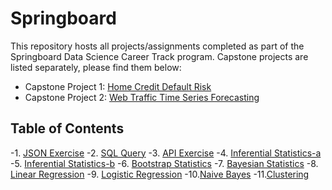 # Springboard
This repository hosts all projects/assignments completed as part of the Springboard Data Science Career Track program. Capstone projects are listed separately, please find them below:
- Capstone Project 1: [Home Credit Default Risk](https://github.com/jyin82/Capstone-Project-1)
- Capstone Project 2: [Web Traffic Time Series Forecasting](https://github.com/jyin82/Capstone-Project-2)

## Table of Contents
-1. [JSON Exercise](https://github.com/jyin82/Springboard/blob/master/Projects/1.%20JSON_exercise.ipynb)
-2. [SQL Query](https://github.com/jyin82/Springboard/blob/master/Projects/2.%20SQL.sql)
-3. [API Exercise](https://github.com/jyin82/Springboard/blob/master/Projects/3.%20API.ipynb)
-4. [Inferential Statistics-a](https://github.com/jyin82/Springboard/blob/master/Projects/4.a.Inferential%20Statistics.ipynb)
-5. [Inferential Statistics-b](https://github.com/jyin82/Springboard/blob/master/Projects/4.b.Inferential%20Statistics.ipynb)
-6. [Bootstrap Statistics](https://github.com/jyin82/Springboard/blob/master/Projects/5.%20Bootstrap%20Statistics.ipynb)
-7. [Bayesian Statistics](https://github.com/jyin82/Springboard/blob/master/Projects/6.%20Bayesian%20Statistics.ipynb)
-8. [Linear Regression](https://github.com/jyin82/Springboard/blob/master/Projects/7.%20Linear%20Regression.ipynb)
-9. [Logistic Regression](https://github.com/jyin82/Springboard/blob/master/Projects/8.%20Logistic%20Regression.ipynb)
-10.[Naive Bayes](https://github.com/jyin82/Springboard/blob/master/Projects/9.%20Naive_Bayes.ipynb)
-11.[Clustering](https://github.com/jyin82/Springboard/blob/master/Projects/10.Clustering.ipynb)
